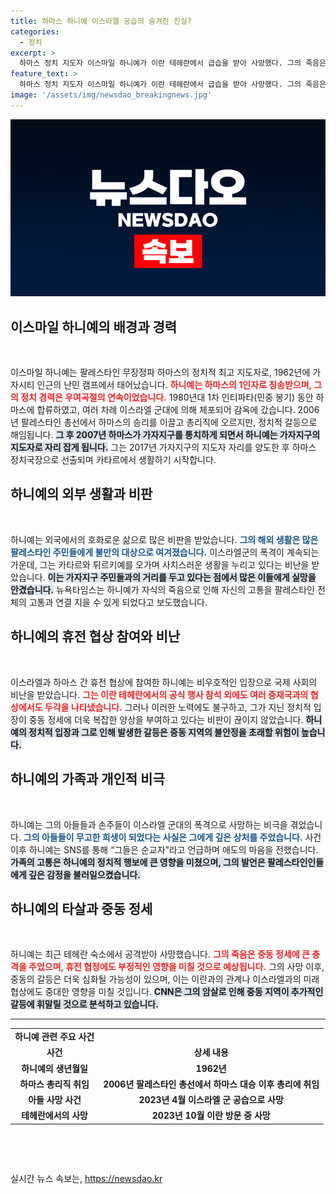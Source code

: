 ```yaml
---
title: 하마스 하니예 이스라엘 공습의 숨겨진 진실?
categories:
  - 정치
excerpt: >
  하마스 정치 지도자 이스마일 하니예가 이란 테헤란에서 급습을 받아 사망했다. 그의 죽음은 이스라엘-하마스 간의 휴전 협정에 큰 충격을 주며 중동 정세를 더욱 혼란스럽게 할 전망이다. 클릭해서 더 자세한 이야기를 확인해보세요!
feature_text: >
  하마스 정치 지도자 이스마일 하니예가 이란 테헤란에서 급습을 받아 사망했다. 그의 죽음은 이스라엘-하마스 간의 휴전 협정에 큰 충격을 주며 중동 정세를 더욱 혼란스럽게 할 전망이다. 클릭해서 더 자세한 이야기를 확인해보세요!
image: '/assets/img/newsdao_breakingnews.jpg'
---
```


<p><img src="/assets/img/newsdao_breakingnews.jpg" alt="pcversion 속보" /></p>

<h2 data-ke-size="size26">이스마일 하니예의 배경과 경력</h2>

<p data-ke-size="size16">&nbsp;</p>

<p>이스마일 하니예는 팔레스타인 무장정파 하마스의 정치적 최고 지도자로, 1962년에 가자시티 인근의 난민 캠프에서 태어났습니다. <b><span style="color: #ee2323;">하니예는 하마스의 1인자로 칭송받으며, 그의 정치 경력은 우여곡절의 연속이었습니다.</span></b> 1980년대 1차 인티파타(민중 봉기) 동안 하마스에 합류하였고, 여러 차례 이스라엘 군대에 의해 체포되어 감옥에 갔습니다. 2006년 팔레스타인 총선에서 하마스의 승리를 이끌고 총리직에 오르지만, 정치적 갈등으로 해임됩니다. <b><span style="background-color: #21538527;">그 후 2007년 하마스가 가자지구를 통치하게 되면서 하니예는 가자지구의 지도자로 자리 잡게 됩니다.</span></b> 그는 2017년 가자지구의 지도자 자리를 양도한 후 하마스 정치국장으로 선출되며 카타르에서 생활하기 시작합니다. </p>

<h2 data-ke-size="size26">하니예의 외부 생활과 비판</h2>

<p data-ke-size="size16">&nbsp;</p>

<p>하니예는 외국에서의 호화로운 삶으로 많은 비판을 받았습니다. <b><span style="color: #1a5490;">그의 해외 생활은 많은 팔레스타인 주민들에게 불만의 대상으로 여겨졌습니다.</span></b> 이스라엘군의 폭격이 계속되는 가운데, 그는 카타르와 튀르키예를 오가며 사치스러운 생활을 누리고 있다는 비난을 받았습니다. <b><span style="background-color: #21538527;">이는 가자지구 주민들과의 거리를 두고 있다는 점에서 많은 이들에게 실망을 안겼습니다.</span></b> 뉴욕타임스는 하니예가 자식의 죽음으로 인해 자신의 고통을 팔레스타인 전체의 고통과 연결 지을 수 있게 되었다고 보도했습니다. </p>

<h2 data-ke-size="size26">하니예의 휴전 협상 참여와 비난</h2>

<p data-ke-size="size16">&nbsp;</p>

<p>이스라엘과 하마스 간 휴전 협상에 참여한 하니예는 비우호적인 입장으로 국제 사회의 비난을 받았습니다. <b><span style="color: #ee2323;">그는 이란 테헤란에서의 공식 행사 참석 외에도 여러 중재국과의 협상에서도 두각을 나타냈습니다.</span></b>  그러나 이러한 노력에도 불구하고, 그가 지닌 정치적 입장이 중동 정세에 더욱 복잡한 양상을 부여하고 있다는 비판이 끊이지 않았습니다. <b><span style="background-color: #21538527;">하니예의 정치적 입장과 그로 인해 발생한 갈등은 중동 지역의 불안정을 초래할 위험이 높습니다.</span></b> </p>

<h2 data-ke-size="size26">하니예의 가족과 개인적 비극</h2>

<p data-ke-size="size16">&nbsp;</p>

<p>하니예는 그의 아들들과 손주들이 이스라엘 군대의 폭격으로 사망하는 비극을 겪었습니다. <b><span style="color: #1a5490;">그의 아들들이 무고한 희생이 되었다는 사실은 그에게 깊은 상처를 주었습니다.</span></b> 사건 이후 하니예는 SNS를 통해 “그들은 순교자”라고 언급하며 애도의 마음을 전했습니다. <b><span style="background-color: #21538527;">가족의 고통은 하니예의 정치적 행보에 큰 영향을 미쳤으며, 그의 발언은 팔레스타인인들에게 깊은 감정을 불러일으켰습니다.</span></b> </p>

<h2 data-ke-size="size26">하니예의 타살과 중동 정세</h2>

<p data-ke-size="size16">&nbsp;</p>

<p>하니예는 최근 테헤란 숙소에서 공격받아 사망했습니다. <b><span style="color: #ee2323;">그의 죽음은 중동 정세에 큰 충격을 주었으며, 휴전 협정에도 부정적인 영향을 미칠 것으로 예상됩니다.</span></b> 그의 사망 이후, 중동의 갈등은 더욱 심화될 가능성이 있으며, 이는 이란과의 관계나 이스라엘과의 미래 협상에도 중대한 영향을 미칠 것입니다. <b><span style="background-color: #21538527;">CNN은 그의 암살로 인해 중동 지역이 추가적인 갈등에 휘말릴 것으로 분석하고 있습니다.</span></b></p>

<hr>

<table>
  <tr>
    <td style="text-align: center; height: 17px;"><b>하니예 관련 주요 사건</b></td>
  </tr>
  <tr>
    <td style="text-align: center; height: 17px;"><b>사건</b></td>
    <td style="text-align: center; height: 17px;"><b>상세 내용</b></td>
  </tr>
  <tr>
    <td style="text-align: center; height: 17px;"><b>하니예의 생년월일</b></td>
    <td style="text-align: center; height: 17px;"><b>1962년</b></td>
  </tr>
  <tr>
    <td style="text-align: center; height: 17px;"><b>하마스 총리직 취임</b></td>
    <td style="text-align: center; height: 17px;"><b>2006년 팔레스타인 총선에서 하마스 대승 이후 총리에 취임</b></td>
  </tr>
  <tr>
    <td style="text-align: center; height: 17px;"><b>아들 사망 사건</b></td>
    <td style="text-align: center; height: 17px;"><b>2023년 4월 이스라엘 군 공습으로 사망</b></td>
  </tr>
  <tr>
    <td style="text-align: center; height: 17px;"><b>테헤란에서의 사망</b></td>
    <td style="text-align: center; height: 17px;"><b>2023년 10월 이란 방문 중 사망</b></td>
  </tr>
</table>

<p data-ke-size="size16">&nbsp;</p>

<p data-ke-size="size16">&nbsp;</p>
실시간 뉴스 속보는, <a href="https://newsdao.kr" rel="dofollow">https://newsdao.kr</a>


